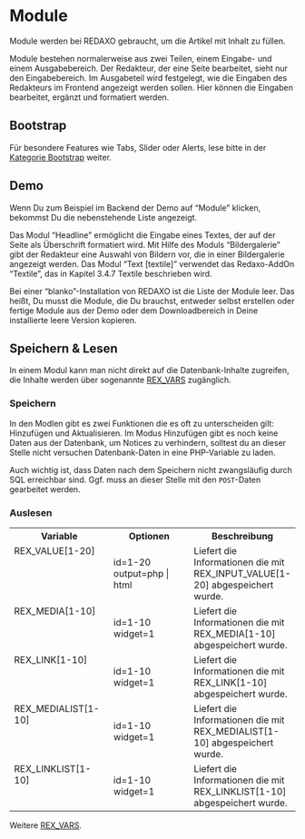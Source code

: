 # Module

Module werden bei REDAXO gebraucht, um die Artikel mit Inhalt zu füllen.

Module bestehen normalerweise aus zwei Teilen, einem Eingabe- und einem Ausgabebereich. Der Redakteur, der eine Seite bearbeitet, sieht nur den Eingabebereich. Im Ausgabeteil wird festgelegt, wie die Eingaben des Redakteurs im Frontend angezeigt werden sollen. Hier können die Eingaben bearbeitet, ergänzt und formatiert werden.

## Bootstrap

Für besondere Features wie Tabs, Slider oder Alerts, lese bitte in der [Kategorie Bootstrap](../bootstrap/README.md) weiter.

## Demo

Wenn Du zum Beispiel im Backend der Demo auf “Module” klicken, bekommst Du die nebenstehende Liste angezeigt.

Das Modul “Headline” ermöglicht die Eingabe eines Textes, der auf der Seite als Überschrift formatiert wird. Mit Hilfe des Moduls “Bildergalerie” gibt der Redakteur eine Auswahl von Bildern vor, die in einer Bildergalerie angezeigt werden. Das Modul “Text [textile]” verwendet das Redaxo-AddOn “Textile”, das in Kapitel 3.4.7 Textile beschrieben wird.

Bei einer “blanko”-Installation von REDAXO ist die Liste der Module leer. Das heißt, Du musst die Module, die Du brauchst, entweder selbst erstellen oder fertige Module aus der Demo oder dem Downloadbereich in Deine installierte leere Version kopieren.

## Speichern & Lesen

In einem Modul kann man nicht direkt auf die Datenbank-Inhalte zugreifen, die Inhalte werden über sogenannte [REX_VARS](../create_addon/rex_vars/README.md) zugänglich.

### Speichern

In den Modlen gibt es zwei Funktionen die es oft zu unterscheiden gilt: Hinzufügen und Aktualisieren. Im Modus Hinzufügen gibt es noch keine Daten aus der Datenbank, um Notices zu verhindern, solltest du an dieser Stelle nicht versuchen Datenbank-Daten in eine PHP-Variable zu laden.

Auch wichtig ist, dass Daten nach dem Speichern nicht zwangsläufig durch SQL erreichbar sind. Ggf. muss an dieser Stelle mit den `POST`-Daten gearbeitet werden.

### Auslesen

<table width="100%">
	<tr>
		<th>Variable</th>
		<th>Optionen</th>
		<th>Beschreibung</th>
	</tr>
	<tr>
		<td width="170px"valign="top">REX_VALUE[1-20]</td>
		<td width="170px">
			id=1-20<br>
			output=php | html<br>
		</td>
		<td valign="top">Liefert die Informationen die mit REX_INPUT_VALUE[1-20] abgespeichert wurde.</td>
	</tr>
	<tr>
		<td valign="top">REX_MEDIA[1-10]</td>
		<td>
			id=1-10<br>
			widget=1
		</td>
		<td valign="top">Liefert die Informationen die mit REX_MEDIA[1-10] abgespeichert wurde.</td>
	</tr>
	<tr>
		<td valign="top">REX_LINK[1-10]</td>
		<td>
			id=1-10<br>
			widget=1
		</td>
		<td valign="top">Liefert die Informationen die mit REX_LINK[1-10] abgespeichert wurde.</td>
	</tr>
	<tr>
		<td valign="top">REX_MEDIALIST[1-10]</td>
		<td>
			id=1-10<br>
			widget=1
		</td>
		<td valign="top">Liefert die Informationen die mit REX_MEDIALIST[1-10] abgespeichert wurde.</td>
	</tr>
	<tr>
		<td valign="top">REX_LINKLIST[1-10]</td>
		<td>
			id=1-10<br>
			widget=1
		</td>
		<td valign="top">Liefert die Informationen die mit REX_LINKLIST[1-10] abgespeichert wurde.</td>
	</tr>
</table>

Weitere [REX_VARS](../create_addon/rex_vars/README.md).